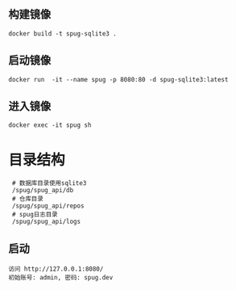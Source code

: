 ## 构建镜像

~~~
docker build -t spug-sqlite3 .
~~~

## 启动镜像

~~~
docker run  -it --name spug -p 8080:80 -d spug-sqlite3:latest
~~~

## 进入镜像

~~~
docker exec -it spug sh 
~~~

# 目录结构
~~~
 # 数据库目录使用sqlite3
 /spug/spug_api/db 
 # 仓库目录
 /spug/spug_api/repos
 # spug日志目录
 /spug/spug_api/logs
~~~

## 启动

~~~
访问 http://127.0.0.1:8080/
初始账号: admin, 密码: spug.dev
~~~

